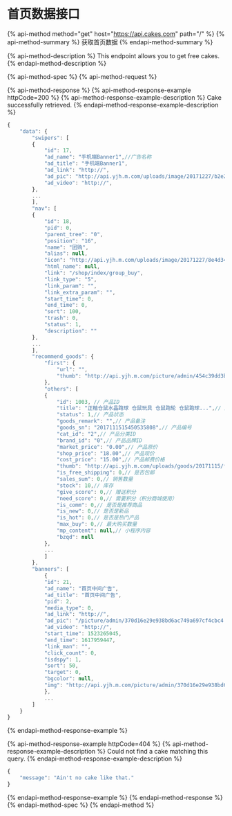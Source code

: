 # 首页数据接口

{% api-method method="get" host="https://api.cakes.com" path="/" %}
{% api-method-summary %}
 获取首页数据
{% endapi-method-summary %}

{% api-method-description %}
This endpoint allows you to get free cakes.
{% endapi-method-description %}

{% api-method-spec %}
{% api-method-request %}

{% api-method-response %}
{% api-method-response-example httpCode=200 %}
{% api-method-response-example-description %}
Cake successfully retrieved.
{% endapi-method-response-example-description %}

```javascript
{
    "data": {
        "swipers": [
        {
            "id": 17,
            "ad_name": "手机端Banner1",//广告名称
            "ad_title": "手机端Banner1",
            "ad_link": "http://",
            "ad_pic": "http://api.yjh.m.com/uploads/image/20171227/b2e2eec8828636c919470fc623fb7ecb.jpeg",
            "ad_video": "http://",
        },
        ...
        ],
        "nav": [
        {
            "id": 18,
            "pid": 0,
            "parent_tree": "0",
            "position": "16",
            "name": "团购",
            "alias": null,
            "icon": "http://api.yjh.m.com/uploads/image/20171227/8e4d34eab441c9191756c786d83bfe21.png",
            "html_name": null,
            "link": "/shop/index/group_buy",
            "link_type": "5",
            "link_param": "",
            "link_extra_param": "",
            "start_time": 0,
            "end_time": 0,
            "sort": 100,
            "trash": 0,
            "status": 1,
            "description": ""
        },
        ...
        ],
        "recommend_goods": {
            "first": {
                "url": "",
                "thumb": "http://api.yjh.m.com/picture/admin/454c39dd3bff2d14b98c70a89d8fa8aa.png"
            },
            "others": [
            {
                "id": 1003, // 产品ID
                "title": "正楷仓鼠水晶跑球 仓鼠玩具 仓鼠跑轮 仓鼠跑球...",// 产品标题
                "status": 1,// 产品状态
                "goods_remark": "",// 产品备注
                "goods_sn": "2017111515450535808",// 产品编号
                "cat_id": "2",// 产品分类ID
                "brand_id": "0",// 产品品牌ID
                "market_price": "0.00",// 产品原价
                "shop_price": "18.00",// 产品现价
                "cost_price": "15.00",// 产品邮费价格
                "thumb": "http://api.yjh.m.com/uploads/goods/20171115/f171492094bb87384e47188656d728a8.png",// 产品主图
                "is_free_shipping": 0,// 是否包邮
                "sales_sum": 0,// 销售数量
                "stock": 10,// 库存
                "give_score": 0,// 赠送积分
                "need_score": 0,// 需要积分（积分商城使用）
                "is_comm": 0,// 是否是推荐商品
                "is_new": 0,// 是否是新品
                "is_hot": 0,// 是否是热门产品
                "max_buy": 0,// 最大购买数量
                "mp_content": null,// 小程序内容
                "bzqd": null
            },
            ...
            ]
        },
        "banners": [
            {
            "id": 21,
            "ad_name": "首页中间广告",
            "ad_title": "首页中间广告",
            "pid": 2,
            "media_type": 0,
            "ad_link": "http://",
            "ad_pic": "/picture/admin/370d16e29e938bd6ac749a697cf4cbc4.png",
            "ad_video": "http://",
            "start_time": 1523265045,
            "end_time": 1617959447,
            "link_man": "",
            "click_count": 0,
            "isdspy": 1,
            "sort": 50,
            "target": 0,
            "bgcolor": null,
            "img": "http://api.yjh.m.com/picture/admin/370d16e29e938bd6ac749a697cf4cbc4.png"
            },
            ...
        ]
    }
}
```
{% endapi-method-response-example %}

{% api-method-response-example httpCode=404 %}
{% api-method-response-example-description %}
Could not find a cake matching this query.
{% endapi-method-response-example-description %}

```javascript
{
    "message": "Ain't no cake like that."
}
```
{% endapi-method-response-example %}
{% endapi-method-response %}
{% endapi-method-spec %}
{% endapi-method %}



